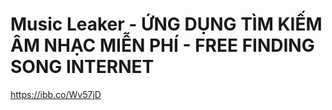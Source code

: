 # Music Leaker - ỨNG DỤNG TÌM KIẾM ÂM NHẠC MIỄN PHÍ - FREE FINDING SONG INTERNET


https://ibb.co/Wv57jD

